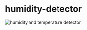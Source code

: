 # humidity-detector
![humidity and temperature detector](https://github.com/med0amine/humidity-detector/blob/main/images/humidity%20and%20temperature%20detector.png)
